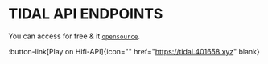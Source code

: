 # TIDAL API ENDPOINTS

You can access for free & it [`opensource`](https://github.com/sachinsenal0x64/Hifi-Tui/tree/main/api).

:button-link[Play on Hifi-API]{icon="" href="https://tidal.401658.xyz" blank}

